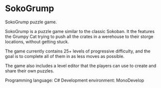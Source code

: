 # SokoGrump
SokoGrump puzzle game.

SokoGrump is a puzzle game similar to the classic Sokoban. It the features the Grumpy Cat trying to push all the crates in a werehouse to their storge locations, without getting stuck.

The game currently contains 25+ levels of progressive difficulty, and the goal is to complete all of them in as less moves as possible.

The game also includes a level editor that the players can use to create and share their own puzzles.

Programming language: C#
Development environment: MonoDevelop
